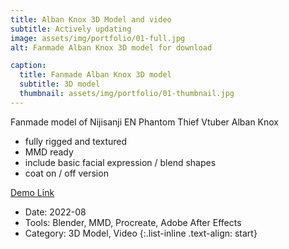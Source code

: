 ```yaml
---
title: Alban Knox 3D Model and video
subtitle: Actively updating 
image: assets/img/portfolio/01-full.jpg
alt: Fanmade Alban Knox 3D model for download

caption:
  title: Fanmade Alban Knox 3D model
  subtitle: 3D model
  thumbnail: assets/img/portfolio/01-thumbnail.jpg
---
```

Fanmade model of Nijisanji EN Phantom Thief Vtuber Alban Knox
- fully rigged and textured
- MMD ready
- include basic facial expression / blend shapes
- coat on / off version

[Demo Link](https://youtu.be/IfDjvm9hm04)

- Date: 2022-08
- Tools: Blender, MMD, Procreate, Adobe After Effects
- Category: 3D Model, Video
{:.list-inline .text-align: start}
